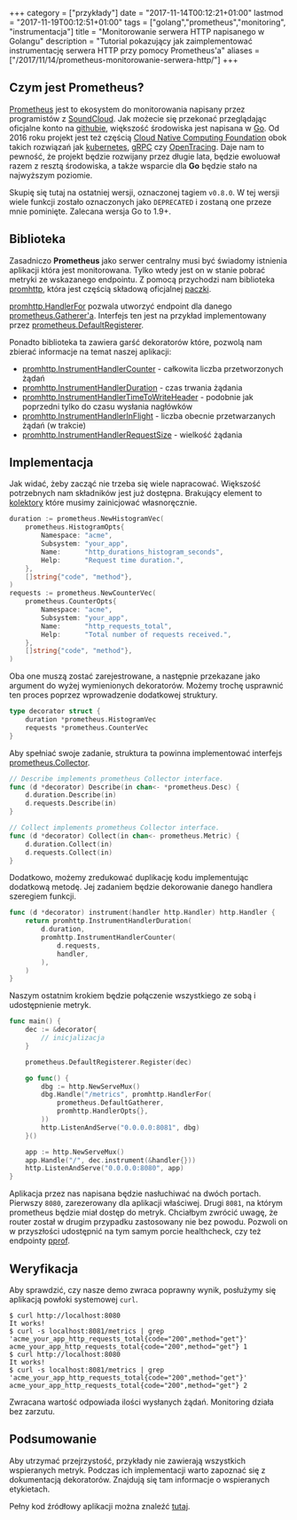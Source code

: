 +++
category = ["przykłady"]
date = "2017-11-14T00:12:21+01:00"
lastmod = "2017-11-19T00:12:51+01:00"
tags = ["golang","prometheus","monitoring", "instrumentacja"]
title = "Monitorowanie serwera HTTP napisanego w Golangu"
description = "Tutorial pokazujący jak zaimplementować instrumentację serwera HTTP przy pomocy Prometheus'a"
aliases = ["/2017/11/14/prometheus-monitorowanie-serwera-http/"]
+++

## Czym jest Prometheus?
[Prometheus](https://prometheus.io) jest to ekosystem do monitorowania napisany przez programistów z [SoundCloud](https://soundcloud.com). 
Jak możecie się przekonać przeglądając oficjalne konto na [githubie](https://github.com/prometheus), większość środowiska jest napisana w [Go](http://golang.org).
Od 2016 roku projekt jest też częścią [Cloud Native Computing Foundation](https://www.cncf.io) obok takich rozwiązań jak [kubernetes](https://kubernetes.io), [gRPC](http://grpc.io) czy [OpenTracing](http://opentracing.io).
Daje nam to pewność, że projekt będzie rozwijany przez długie lata, będzie ewoluował razem z resztą środowiska, a także wsparcie dla __Go__ będzie stało na najwyższym poziomie.

Skupię się tutaj na ostatniej wersji, oznaczonej tagiem `v0.8.0`. 
W tej wersji wiele funkcji zostało oznaczonych jako `DEPRECATED` i zostaną one przeze mnie pominięte.
Zalecana wersja Go to 1.9+.

## Biblioteka

Zasadniczo __Prometheus__ jako serwer centralny musi być świadomy istnienia aplikacji która jest monitorowana. 
Tylko wtedy jest on w stanie pobrać metryki ze wskazanego endpointu.
Z pomocą przychodzi nam biblioteka [promhttp](https://godoc.org/github.com/prometheus/client_golang/prometheus/promhttp), która jest częścią składową oficjalnej [paczki](https://github.com/prometheus/client_golang/tree/master/prometheus). 

[promhttp.HandlerFor](https://godoc.org/github.com/prometheus/client_golang/prometheus/promhttp#HandlerFor) pozwala utworzyć endpoint dla danego [prometheus.Gatherer'a](https://godoc.org/github.com/prometheus/client_golang/prometheus#Gatherer). 
Interfejs ten jest na przykład implementowany przez [prometheus.DefaultRegisterer](https://godoc.org/github.com/prometheus/client_golang/prometheus#pkg-variables).

Ponadto biblioteka ta zawiera garść dekoratorów które, pozwolą nam zbierać informacje na temat naszej aplikacji:

* [promhttp.InstrumentHandlerCounter](https://godoc.org/github.com/prometheus/client_golang/prometheus/promhttp#InstrumentHandlerCounter) - całkowita liczba przetworzonych żądań
* [promhttp.InstrumentHandlerDuration](https://godoc.org/github.com/prometheus/client_golang/prometheus/promhttp#InstrumentHandlerDuration) - czas trwania żądania
* [promhttp.InstrumentHandlerTimeToWriteHeader](https://godoc.org/github.com/prometheus/client_golang/prometheus/promhttp#InstrumentHandlerTimeToWriteHeader) - podobnie jak poprzedni tylko do czasu wysłania nagłówków
* [promhttp.InstrumentHandlerInFlight](https://godoc.org/github.com/prometheus/client_golang/prometheus/promhttp#InstrumentHandlerInFlight) - liczba obecnie przetwarzanych żądań (w trakcie)
* [promhttp.InstrumentHandlerRequestSize](https://godoc.org/github.com/prometheus/client_golang/prometheus/promhttp#InstrumentHandlerRequestSize) - wielkość żądania

## Implementacja

Jak widać, żeby zacząć nie trzeba się wiele napracować. Większość potrzebnych nam składników jest już dostępna.
Brakujący element to [kolektory](https://godoc.org/github.com/prometheus/client_golang/prometheus#Collector) które musimy zainicjować własnoręcznie.

```go
duration := prometheus.NewHistogramVec(
    prometheus.HistogramOpts{
        Namespace: "acme",
        Subsystem: "your_app",
        Name:      "http_durations_histogram_seconds",
        Help:      "Request time duration.",
    },
    []string{"code", "method"},
)
requests := prometheus.NewCounterVec(
    prometheus.CounterOpts{
        Namespace: "acme",
        Subsystem: "your_app",
        Name:      "http_requests_total",
        Help:      "Total number of requests received.",
    },
    []string{"code", "method"},
)
```

Oba one muszą zostać zarejestrowane, a następnie przekazane jako argument do wyżej wymienionych dekoratorów.
Możemy trochę usprawnić ten proces poprzez wprowadzenie dodatkowej struktury. 

```go
type decorator struct {
	duration *prometheus.HistogramVec
	requests *prometheus.CounterVec
}
```

Aby spełniać swoje zadanie, struktura ta powinna implementować interfejs [prometheus.Collector](https://godoc.org/github.com/prometheus/client_golang/prometheus#Collector).

```go
// Describe implements prometheus Collector interface.
func (d *decorator) Describe(in chan<- *prometheus.Desc) {
	d.duration.Describe(in)
	d.requests.Describe(in)
}

// Collect implements prometheus Collector interface.
func (d *decorator) Collect(in chan<- prometheus.Metric) {
	d.duration.Collect(in)
	d.requests.Collect(in)
}
```

Dodatkowo, możemy zredukować duplikację kodu implementując dodatkową metodę.
Jej zadaniem będzie dekorowanie danego handlera szeregiem funkcji.

```go
func (d *decorator) instrument(handler http.Handler) http.Handler {
	return promhttp.InstrumentHandlerDuration(
		d.duration,
		promhttp.InstrumentHandlerCounter(
			d.requests,
			handler,
		),
	)
}
```

Naszym ostatnim krokiem będzie połączenie wszystkiego ze sobą i udostępnienie metryk. 

```go
func main() {
    dec := &decorator{
        // inicjalizacja
    }

    prometheus.DefaultRegisterer.Register(dec)

    go func() {
        dbg := http.NewServeMux()
        dbg.Handle("/metrics", promhttp.HandlerFor(
            prometheus.DefaultGatherer,
            promhttp.HandlerOpts{},
        ))
        http.ListenAndServe("0.0.0.0:8081", dbg)
    }()

    app := http.NewServeMux()
    app.Handle("/", dec.instrument(&handler{}))
    http.ListenAndServe("0.0.0.0:8080", app)
}
```

Aplikacja przez nas napisana będzie nasłuchiwać na dwóch portach. 
Pierwszy `8080`, zarezerowany dla aplikacji właściwej. 
Drugi `8081`, na którym prometheus będzie miał dostęp do metryk.
Chciałbym zwrócić uwagę, że router został w drugim przypadku zastosowany nie bez powodu.
Pozwoli on w przyszłości udostępnić na tym samym porcie healthcheck, czy też endpointy [pprof](https://golang.org/pkg/net/http/pprof/).

## Weryfikacja

Aby sprawdzić, czy nasze demo zwraca poprawny wynik, posłużymy się aplikacją powłoki systemowej `curl`.

```
$ curl http://localhost:8080
It works!
$ curl -s localhost:8081/metrics | grep 'acme_your_app_http_requests_total{code="200",method="get"}'
acme_your_app_http_requests_total{code="200",method="get"} 1
$ curl http://localhost:8080
It works!
$ curl -s localhost:8081/metrics | grep 'acme_your_app_http_requests_total{code="200",method="get"}'
acme_your_app_http_requests_total{code="200",method="get"} 2
```

Zwracana wartość odpowiada ilości wysłanych żądań. 
Monitoring działa bez zarzutu. 


## Podsumowanie

Aby utrzymać przejrzystość, przykłady nie zawierają wszystkich wspieranych metryk. 
Podczas ich implementacji warto zapoznać się z dokumentacją dekoratorów. 
Znajdują się tam informacje o wspieranych etykietach.

Pełny kod źródłowy aplikacji można znaleźć [tutaj](https://github.com/piotrkowalczuk/blog/tree/master/examples/prometheus-monitorowanie-serwera-http).